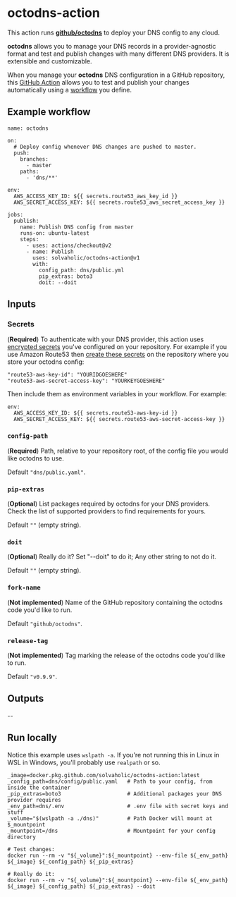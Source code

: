 # octodns-action

This action runs [**github/octodns**](https://github.com/github/octodns) to deploy your DNS config to any cloud.

**octodns** allows you to manage your DNS records in a provider-agnostic format and test and publish changes with many different DNS providers. It is extensible and customizable.

When you manage your **octodns** DNS configuration in a GitHub repository, this [GitHub Action](https://help.github.com/actions/getting-started-with-github-actions/about-github-actions) allows you to test and publish your changes automatically using a [workflow](https://help.github.com/actions/configuring-and-managing-workflows) you define.

## Example workflow

```
name: octodns

on:
  # Deploy config whenever DNS changes are pushed to master.
  push:
    branches:
      - master
    paths:
      - 'dns/**'

env:
  AWS_ACCESS_KEY_ID: ${{ secrets.route53_aws_key_id }}
  AWS_SECRET_ACCESS_KEY: ${{ secrets.route53_aws_secret_access_key }}

jobs:
  publish:
    name: Publish DNS config from master
    runs-on: ubuntu-latest
    steps:
      - uses: actions/checkout@v2
      - name: Publish
        uses: solvaholic/octodns-action@v1
        with:
          config_path: dns/public.yml
          pip_extras: boto3
          doit: --doit
```

## Inputs

### Secrets

(**Required**) To authenticate with your DNS provider, this action uses [encrypted secrets](https://help.github.com/actions/configuring-and-managing-workflows/creating-and-storing-encrypted-secrets#about-encrypted-secrets) you've configured on your repository. For example if you use Amazon Route53 then [create these secrets](https://help.github.com/actions/configuring-and-managing-workflows/creating-and-storing-encrypted-secrets#creating-encrypted-secrets) on the repository where you store your octodns config:

    "route53-aws-key-id": "YOURIDGOESHERE"
    "route53-aws-secret-access-key": "YOURKEYGOESHERE"

Then include them as environment variables in your workflow. For example:

```
env:
  AWS_ACCESS_KEY_ID: ${{ secrets.route53-aws-key-id }}
  AWS_SECRET_ACCESS_KEY: ${{ secrets.route53-aws-secret-access-key }}
```

### `config-path`

(**Required**) Path, relative to your repository root, of the config file you would like octodns to use.

Default `"dns/public.yaml"`.

### `pip-extras`

(**Optional**) List packages required by octodns for your DNS providers. Check the list of supported providers to find requirements for yours.

Default `""` (empty string).

### `doit`

(**Optional**) Really do it? Set "--doit" to do it; Any other string to not do it.

Default `""` (empty string).

### `fork-name`

(**Not implemented**) Name of the GitHub repository containing the octodns code you'd like to run.

Default `"github/octodns"`.

### `release-tag`

(**Not implemented**) Tag marking the release of the octodns code you'd like to run.

Default `"v0.9.9"`.

## Outputs

--

## Run locally

Notice this example uses `wslpath -a`. If you're not running this in Linux in WSL in Windows, you'll probably use `realpath` or so.

```
_image=docker.pkg.github.com/solvaholic/octodns-action:latest
_config_path=dns/config/public.yaml   # Path to your config, from inside the container
_pip_extras=boto3                     # Additional packages your DNS provider requires
_env_path=dns/.env                    # .env file with secret keys and stuff
_volume="$(wslpath -a ./dns)"         # Path Docker will mount at $_mountpoint
_mountpoint=/dns                      # Mountpoint for your config directory

# Test changes:
docker run --rm -v "${_volume}":${_mountpoint} --env-file ${_env_path} ${_image} ${_config_path} ${_pip_extras}

# Really do it:
docker run --rm -v "${_volume}":${_mountpoint} --env-file ${_env_path} ${_image} ${_config_path} ${_pip_extras} --doit
```
